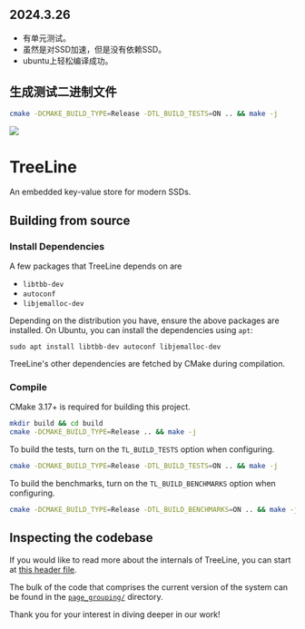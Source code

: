 ## 2024.3.26
- 有单元测试。
- 虽然是对SSD加速，但是没有依赖SSD。
- ubuntu上轻松编译成功。
## 生成测试二进制文件
```sh
cmake -DCMAKE_BUILD_TYPE=Release -DTL_BUILD_TESTS=ON .. && make -j
```

![](https://github.com/mitdbg/learnedlsm/actions/workflows/ci.yml/badge.svg)

# TreeLine
An embedded key-value store for modern SSDs.

## Building from source

### Install Dependencies

A few packages that TreeLine depends on are

- `libtbb-dev`
- `autoconf`
- `libjemalloc-dev`

Depending on the distribution you have, ensure the above packages are installed.
On Ubuntu, you can install the dependencies using `apt`:

```
sudo apt install libtbb-dev autoconf libjemalloc-dev
```

TreeLine's other dependencies are fetched by CMake during compilation.

### Compile

CMake 3.17+ is required for building this project.

```bash
mkdir build && cd build
cmake -DCMAKE_BUILD_TYPE=Release .. && make -j
```

To build the tests, turn on the `TL_BUILD_TESTS` option when configuring.
```bash
cmake -DCMAKE_BUILD_TYPE=Release -DTL_BUILD_TESTS=ON .. && make -j
```

To build the benchmarks, turn on the `TL_BUILD_BENCHMARKS` option when
configuring.
```bash
cmake -DCMAKE_BUILD_TYPE=Release -DTL_BUILD_BENCHMARKS=ON .. && make -j
```

## Inspecting the codebase

If you would like to read more about the internals of TreeLine, you can start at [this header file](https://github.com/mitdbg/treeline/blob/master/include/treeline/pg_db.h).

The bulk of the code that comprises the current version of the system can be found in the [`page_grouping/`](https://github.com/mitdbg/treeline/tree/master/page_grouping) directory.

Thank you for your interest in diving deeper in our work!


